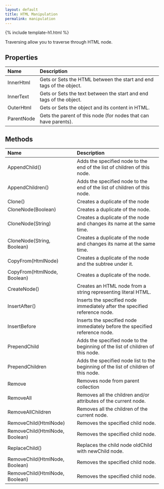 ```yaml
---
layout: default
title: HTML Manipulation
permalink: manipulation
---
```


{% include template-h1.html %}

Traversing allow you to traverse through HTML node.

## Properties

| Name | Description |
| :--- | :---------- |
| InnerHtml | Gets or Sets the HTML between the start and end tags of the object. |
| InnerText | Gets or Sets the text between the start and end tags of the object. | 
| OuterHtml | Gets or Sets the object and its content in HTML. |
| ParentNode | Gets the parent of this node (for nodes that can have parents). |


## Methods

| Name | Description |
| :--- | :---------- |
| AppendChild() | Adds the specified node to the end of the list of children of this node. |
| AppendChildren() | Adds the specified node to the end of the list of children of this node. |
| Clone() | Creates a duplicate of the node |
| CloneNode(Boolean) | Creates a duplicate of the node. |
| CloneNode(String) | Creates a duplicate of the node and changes its name at the same time. |
| CloneNode(String, Boolean) | Creates a duplicate of the node and changes its name at the same time. |
| CopyFrom(HtmlNode) | Creates a duplicate of the node and the subtree under it. |
| CopyFrom(HtmlNode, Boolean) | Creates a duplicate of the node. |
| CreateNode() | Creates an HTML node from a string representing literal HTML. |
| InsertAfter() | Inserts the specified node immediately after the specified reference node. |
| InsertBefore | Inserts the specified node immediately before the specified reference node. |
| PrependChild | Adds the specified node to the beginning of the list of children of this node. |
| PrependChildren | Adds the specified node list to the beginning of the list of children of this node. |
| Remove | Removes node from parent collection |
| RemoveAll | Removes all the children and/or attributes of the current node. |
| RemoveAllChildren | Removes all the children of the current node. |
| RemoveChild(HtmlNode) | Removes the specified child node. |
| RemoveChild(HtmlNode, Boolean) | Removes the specified child node. |
| ReplaceChild() | Replaces the child node oldChild with newChild node. |
| RemoveChild(HtmlNode, Boolean) | Removes the specified child node.  |
| RemoveChild(HtmlNode, Boolean) | Removes the specified child node.  |

